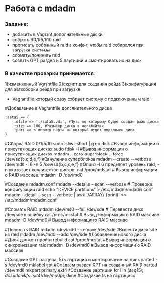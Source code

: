 # Работа с mdadm
### Задание: 
- добавить в Vagrant дополнительные диски
- собрать R0/R5/R10 raid
- прописать собранный raid в конфиг, чтобы raid собирался при загрузке системы
- сломать/починить raid
- создать GPT раздел и 5 партиций и смонтировать их на диск

### В качестве проверки принимается: 
1)изменненный Vgrantfile
2)скрипт для создания рейда
3)конфигурация для автосборки рейда при загрузке
+ Vagrantfile который сразу собрает систему с подключенным raid


#Добавление в Vagrantfile дополнительного диска
```
:sata5 => {
	:dfile => './sata5.vdi', #Путь по которому будет создан файл диска
	:size => 100, #Размеер диска в мегабайтах
	:port => 5 #Номер порта на который будет подключен диск
}
```

#Сборка RAID 0/1/5/10
sudo lshw -short | grep disk #Вывод информации о присутвующих дисках
sudo fdisk -l #Вывод информации о присутвующих дисках
mdadm --zero-superblock --force /dev/sd{b,c,d,e,f} #Зануление суперблоков
mdadm --create --verbose /dev/md0 -l 6 -n 5 /dev/sd{b,c,d,e,f} #Опция -l 6 пределяет уровень raid, -n указывает колличество дисков.
cat /proc/mdstat # Вывод информации о RAID массиве.
mdadm -D /dev/md0


#Создание mdadm.conf 
mdadm --details --scan --verbose # Проверка конфигурации raid
echo "DEVICE partitions" > /etc/mdadm/mdadm.conf
mdadm --detail --scan --verbose | awk '/ARRAY/ {print}' >> /etc/mdadm/mdadm.conf 

#Сломать RAID
mdadm /dev/md0 --fail /dev/sde # Перевести диск /dev/sde в ошибку
cat /proc/mdstat # Вывод информации о RAID массиве
mdadm -D /dev/md0 # Вывод информации о RAID массиве

#Починить RAID
mdadm /dev/md0 --remove /dev/sde #Вывести диск sde из raid
mdadm /dev/md0 --add /dev/sde #Добавление нового диска
#Диск должен пройти rebuild
cat /proc/mdstat #Вывод информации о синхронизации raid
mdadm -D /dev/md0 # Вывод информации о RAID массиве

#Создание GPT раздела, 5ть партиций и монтирование на диск
parted -s /dev/md0 mklabel gpt #Создаем раздел GPT на созданный RAID
parted /dev/md0 mkpart primary ext4 #Создание рартиции
for i in $(seq 1 5); do sudo mkfs.ext4 /dev/md0p$i; done #Создание fs на партициях





